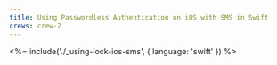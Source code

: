 ```yaml
---
title: Using Passwordless Authentication on iOS with SMS in Swift
crews: crew-2
---
```


<%= include('./_using-lock-ios-sms', { language: 'swift' }) %>
